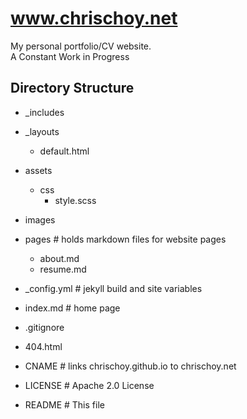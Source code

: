 # www.chrischoy.net
My personal portfolio/CV website.  
A Constant Work in Progress

## Directory Structure
* _includes 
* _layouts  
  * default.html  
* assets  
  * css  
    * style.scss  
* images  
* pages          # holds markdown files for website pages  
  * about.md  
  * resume.md  
 
* _config.yml    # jekyll build and site variables
* index.md       # home page
* .gitignore  
* 404.html  
* CNAME          # links chrischoy.github.io to chrischoy.net  
* LICENSE        # Apache 2.0 License  
* README         # This file
